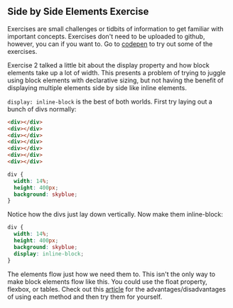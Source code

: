 ## Side by Side Elements Exercise

Exercises are small challenges or tidbits of information to get familiar with important concepts. Exercises don't need to
be uploaded to github, however, you can if you want to. Go to [codepen](codepen.io) to try out some of the exercises.

Exercise 2 talked a little bit about the display property and how block elements take up a lot of width. This presents a problem
of trying to juggle using block elements with declarative sizing, but not having the benefit of displaying multiple elements side
by side like inline elements.

`display: inline-block` is the best of both worlds. First try laying out a bunch of divs normally:

```html
<div></div>
<div></div>
<div></div>
<div></div>
<div></div>
<div></div>
<div></div>
```

```css
div {
  width: 14%;
  height: 400px;
  background: skyblue;
}
```

Notice how the divs just lay down vertically. Now make them inline-block:

```css
div {
  width: 14%;
  height: 400px;
  background: skyblue;
  display: inline-block;
}
```

The elements flow just how we need them to. This isn't the only way to make block elements flow like this. You could use the float property, flexbox, or tables.
Check out this [article](http://blog.karenmenezes.com/2014/apr/13/floats-inline-block-or-display-table-or-flexbox/#wrapper) for the advantages/disadvantages of
using each method and then try them for yourself.
